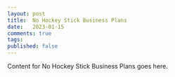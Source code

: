 ```yaml
---
layout: post
title:  No Hockey Stick Business Plans
date:   2023-01-15
comments: true
tags: 
published: false
---
```

 
Content for No Hockey Stick Business Plans goes here.
 
